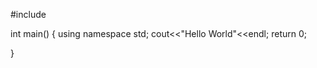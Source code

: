 #include <iostream>

int main()
{
  using namespace std;
  cout<<"Hello World"<<endl;
  return 0;

}
